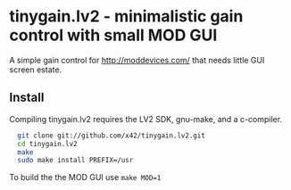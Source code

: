 tinygain.lv2 - minimalistic gain control with small MOD GUI
===========================================================

A simple gain control for http://moddevices.com/
that needs little GUI screen estate.

Install
-------

Compiling tinygain.lv2 requires the LV2 SDK, gnu-make, and a c-compiler.

```bash
  git clone git://github.com/x42/tinygain.lv2.git
  cd tinygain.lv2
  make
  sudo make install PREFIX=/usr
```

To build the the MOD GUI use `make MOD=1`
